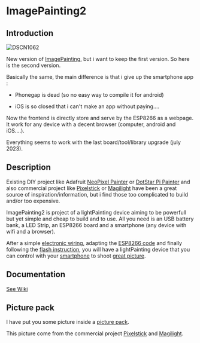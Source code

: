 # ImagePainting2

## Introduction

![DSCN1062](https://github.com/jbreizh/imagepainting2/assets/2498942/7e9e492f-5bf0-4190-b320-43653a29ce49)

New version of [ImagePainting](https://github.com/jbreizh/ImagePainting), but i want to keep the first version. So here is the second version.

Basically the same, the main difference is that i give up the smartphone app :

* Phonegap is dead (so no easy way to compile it for android)

* iOS is so closed that i can't make an app without paying....

Now the frontend is directly store and serve by the ESP8266 as a webpage. It work for any device with a decent browser (computer, android and iOS....).

Everything seems to work with the last board/tool/library upgrade (july 2023).

## Description

Existing DIY project like Adafruit [NeoPixel Painter](https://learn.adafruit.com/neopixel-painter/overview) or [DotStar Pi Painter](https://learn.adafruit.com/dotstar-pi-painter/overview) and also commercial project like [Pixelstick](http://www.thepixelstick.com/index.html) or [Magilight](https://www.fotorgear.com/products/magilight) have been a great source of inspiration/information, but i find those too complicated to build and/or too expensive.

ImagePainting2 is project of a lightPainting device aiming to be powerfull but yet simple and cheap to build and to use. All you need is an USB battery bank, a LED Strip, an ESP8266 board and a smartphone (any device with wifi and a browser).

After a simple [electronic wiring](https://github.com/jbreizh/imagepainting2/wiki/electronic-wiring), adapting the [ESP8266 code](https://github.com/jbreizh/imagepainting2/wiki/ESP8266-code) and finally following the [flash instruction](https://github.com/jbreizh/imagepainting2/wiki/Flash-instruction), you will have a lightPainting device that you can control with your [smartphone](https://github.com/jbreizh/imagepainting2/wiki/User-Manual) to shoot [great picture](https://github.com/jbreizh/imagepainting2/wiki/examples).

## Documentation

[See Wiki](https://github.com/jbreizh/imagepainting2/wiki)

## Picture pack

I have put you some picture inside a [picture pack](https://github.com/jbreizh/imagePaintingPack).

This picture come from the commercial project [Pixelstick](http://www.thepixelstick.com/index.html) and [Magilight](https://www.fotorgear.com/products/magilight).
